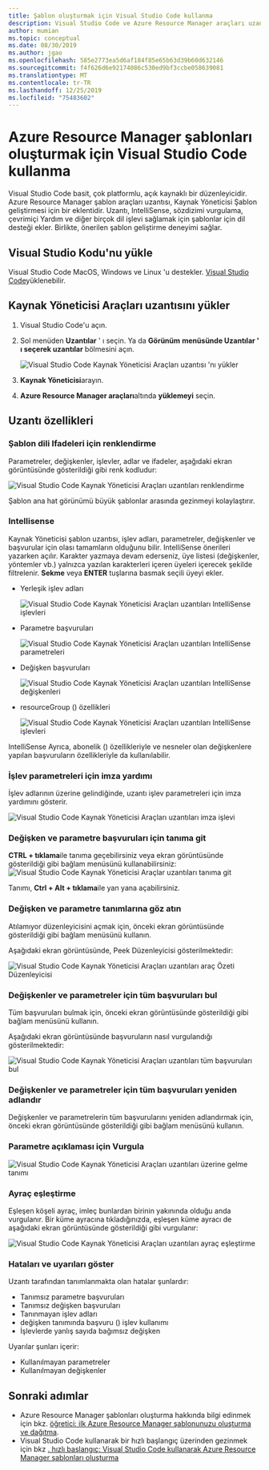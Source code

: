 ```yaml
---
title: Şablon oluşturmak için Visual Studio Code kullanma
description: Visual Studio Code ve Azure Resource Manager araçları uzantısını yüklemeyi ve kullanmayı öğrenin.
author: mumian
ms.topic: conceptual
ms.date: 08/30/2019
ms.author: jgao
ms.openlocfilehash: 585e2773ea5d6af184f85e65b63d39b60d632146
ms.sourcegitcommit: f4f626d6e92174086c530ed9bf3ccbe058639081
ms.translationtype: MT
ms.contentlocale: tr-TR
ms.lasthandoff: 12/25/2019
ms.locfileid: "75483602"
---
```

# <a name="use-visual-studio-code-to-create-azure-resource-manager-templates"></a>Azure Resource Manager şablonları oluşturmak için Visual Studio Code kullanma

Visual Studio Code basit, çok platformlu, açık kaynaklı bir düzenleyicidir. Azure Resource Manager şablon araçları uzantısı, Kaynak Yöneticisi Şablon geliştirmesi için bir eklentidir. Uzantı, IntelliSense, sözdizimi vurgulama, çevrimiçi Yardım ve diğer birçok dil işlevi sağlamak için şablonlar için dil desteği ekler. Birlikte, önerilen şablon geliştirme deneyimi sağlar.

## <a name="install-visual-studio-code"></a>Visual Studio Kodu'nu yükle

Visual Studio Code MacOS, Windows ve Linux 'u destekler.  [Visual Studio Code](https://code.visualstudio.com/)yüklenebilir.

## <a name="install-resource-manager-tools-extension"></a>Kaynak Yöneticisi Araçları uzantısını yükler

1. Visual Studio Code'u açın.
1. Sol menüden **Uzantılar** ' ı seçin. Ya da **Görünüm** **menüsünde Uzantılar ' ı seçerek uzantılar** bölmesini açın.

    ![Visual Studio Code Kaynak Yöneticisi Araçları uzantısı 'nı yükler](./media/use-vs-code-to-create-template/resource-manager-visual-studio-code-tools-extension.png)
1. **Kaynak Yöneticisi**arayın.
1. **Azure Resource Manager araçları**altında **yüklemeyi** seçin.

## <a name="the-extension-features"></a>Uzantı özellikleri

### <a name="colorization-for-template-language-expressions"></a>Şablon dili Ifadeleri için renklendirme

Parametreler, değişkenler, işlevler, adlar ve ifadeler, aşağıdaki ekran görüntüsünde gösterildiği gibi renk kodludur:

![Visual Studio Code Kaynak Yöneticisi Araçları uzantıları renklendirme](./media/use-vs-code-to-create-template/resource-manager-tools-extension-colorization.png)

Şablon ana hat görünümü büyük şablonlar arasında gezinmeyi kolaylaştırır.

### <a name="intellisense"></a>Intellisense

Kaynak Yöneticisi şablon uzantısı, işlev adları, parametreler, değişkenler ve başvurular için olası tamamların olduğunu bilir. IntelliSense önerileri yazarken açılır. Karakter yazmaya devam ederseniz, üye listesi (değişkenler, yöntemler vb.) yalnızca yazılan karakterleri içeren üyeleri içerecek şekilde filtrelenir. **Sekme** veya **ENTER** tuşlarına basmak seçili üyeyi ekler.

- Yerleşik işlev adları

    ![Visual Studio Code Kaynak Yöneticisi Araçları uzantıları IntelliSense işlevleri](./media/use-vs-code-to-create-template/resource-manager-tools-extension-intellisense-functions.png)

- Parametre başvuruları

    ![Visual Studio Code Kaynak Yöneticisi Araçları uzantıları IntelliSense parametreleri](./media/use-vs-code-to-create-template/resource-manager-tools-extension-intellisense-parameters.png)

- Değişken başvuruları

    ![Visual Studio Code Kaynak Yöneticisi Araçları uzantıları IntelliSense değişkenleri](./media/use-vs-code-to-create-template/resource-manager-tools-extension-intellisense-variables.png)

- resourceGroup () özellikleri

    ![Visual Studio Code Kaynak Yöneticisi Araçları uzantıları IntelliSense işlevleri](./media/use-vs-code-to-create-template/resource-manager-tools-extension-intellisense-resourcegroup.png)

IntelliSense Ayrıca, abonelik () özellikleriyle ve nesneler olan değişkenlere yapılan başvuruların özellikleriyle da kullanılabilir.

### <a name="signature-help-for-function-parameters"></a>İşlev parametreleri için imza yardımı

İşlev adlarının üzerine gelindiğinde, uzantı işlev parametreleri için imza yardımını gösterir.

![Visual Studio Code Kaynak Yöneticisi Araçları uzantıları imza işlevi](./media/use-vs-code-to-create-template/resource-manager-tools-extension-signature-function.png)

### <a name="go-to-definition-for-variable-and-parameter-references"></a>Değişken ve parametre başvuruları için tanıma git

**CTRL + tıklama**ile tanıma geçebilirsiniz veya ekran görüntüsünde gösterildiği gibi bağlam menüsünü kullanabilirsiniz: ![Visual Studio Code Kaynak Yöneticisi Araçlar uzantıları tanıma git](./media/use-vs-code-to-create-template/resource-manager-tools-extension-context-menu.png)

Tanımı, **Ctrl + Alt + tıklama**ile yan yana açabilirsiniz.

### <a name="peek-for-variable-and-parameter-definitions"></a>Değişken ve parametre tanımlarına göz atın

Atılamıyor düzenleyicisini açmak için, önceki ekran görüntüsünde gösterildiği gibi bağlam menüsünü kullanın.

Aşağıdaki ekran görüntüsünde, Peek Düzenleyicisi gösterilmektedir:

![Visual Studio Code Kaynak Yöneticisi Araçları uzantıları araç Özeti Düzenleyicisi](./media/use-vs-code-to-create-template/resource-manager-tools-extension-peek-editor.png)

### <a name="find-all-references-for-variables-and-parameters"></a>Değişkenler ve parametreler için tüm başvuruları bul

Tüm başvuruları bulmak için, önceki ekran görüntüsünde gösterildiği gibi bağlam menüsünü kullanın.

Aşağıdaki ekran görüntüsünde başvuruların nasıl vurgulandığı gösterilmektedir:

![Visual Studio Code Kaynak Yöneticisi Araçları uzantıları tüm başvuruları bul](./media/use-vs-code-to-create-template/resource-manager-tools-extension-find-all-references.png)

### <a name="rename-all-references-for-variables-and-parameters"></a>Değişkenler ve parametreler için tüm başvuruları yeniden adlandır

Değişkenler ve parametrelerin tüm başvurularını yeniden adlandırmak için, önceki ekran görüntüsünde gösterildiği gibi bağlam menüsünü kullanın.

### <a name="hover-for-parameter-description"></a>Parametre açıklaması için Vurgula

![Visual Studio Code Kaynak Yöneticisi Araçları uzantıları üzerine gelme tanımı](./media/use-vs-code-to-create-template/resource-manager-tools-extension-hover-parameters.png)

### <a name="brace-matching"></a>Ayraç eşleştirme

Eşleşen köşeli ayraç, imleç bunlardan birinin yakınında olduğu anda vurgulanır. Bir küme ayracına tıkladığınızda, eşleşen küme ayracı de aşağıdaki ekran görüntüsünde gösterildiği gibi vurgulanır:

![Visual Studio Code Kaynak Yöneticisi Araçları uzantıları ayraç eşleştirme](./media/use-vs-code-to-create-template/resource-manager-tools-extension-brace-matching.png)

### <a name="show-errors-and-warnings"></a>Hataları ve uyarıları göster

Uzantı tarafından tanımlanmakta olan hatalar şunlardır:

- Tanımsız parametre başvuruları
- Tanımsız değişken başvuruları
- Tanınmayan işlev adları
- değişken tanımında başvuru () işlev kullanımı
- İşlevlerde yanlış sayıda bağımsız değişken

Uyarılar şunları içerir:

- Kullanılmayan parametreler
- Kullanılmayan değişkenler

## <a name="next-steps"></a>Sonraki adımlar

- Azure Resource Manager şablonları oluşturma hakkında bilgi edinmek için bkz. [öğretici: ilk Azure Resource Manager şablonunuzu oluşturma ve dağıtma](template-tutorial-create-first-template.md).
- Visual Studio Code kullanarak bir hızlı başlangıç üzerinden gezinmek için bkz [. hızlı başlangıç: Visual Studio Code kullanarak Azure Resource Manager şablonları oluşturma](quickstart-create-templates-use-visual-studio-code.md)
